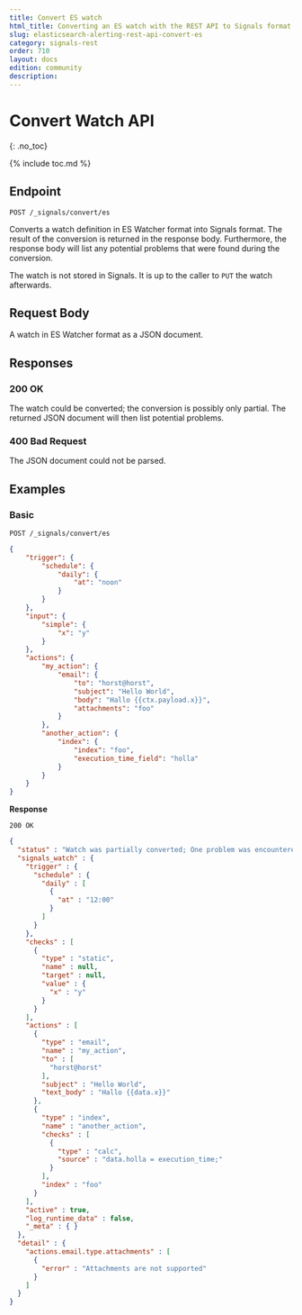 ```yaml
---
title: Convert ES watch
html_title: Converting an ES watch with the REST API to Signals format
slug: elasticsearch-alerting-rest-api-convert-es
category: signals-rest
order: 710
layout: docs
edition: community
description: 
---
```


<!--- Copyright 2019 floragunn GmbH -->

# Convert Watch API
{: .no_toc}

{% include toc.md %}


## Endpoint

```
POST /_signals/convert/es
```

Converts a watch definition in ES Watcher format into Signals format. The result of the conversion is returned in the response body. Furthermore, the response body will list any potential problems that were found during the conversion.

The watch is not stored in Signals. It is up to the caller to `PUT` the watch afterwards.

## Request Body

A watch in ES Watcher format as a JSON document.

## Responses

### 200 OK

The watch could be converted; the conversion is possibly only partial. The returned JSON document will then list potential problems.

### 400 Bad Request

The JSON document could not be parsed.

## Examples

### Basic 

```
POST /_signals/convert/es
```
```json
{
    "trigger": {
        "schedule": {
            "daily": {
                "at": "noon"
            }
        }
    },
    "input": {
        "simple": {
            "x": "y"
        }
    },
    "actions": {
        "my_action": {
            "email": {
                "to": "horst@horst",
                "subject": "Hello World",
                "body": "Hallo {{ctx.payload.x}}",
                "attachments": "foo"
            }
        },
        "another_action": {
            "index": {
                "index": "foo",
                "execution_time_field": "holla"
            }
        }
    }
}
```

**Response**

```
200 OK
```

```json
{
  "status" : "Watch was partially converted; One problem was encountered for attribute actions.email.type.attachments: Attachments are not supported",
  "signals_watch" : {
    "trigger" : {
      "schedule" : {
        "daily" : [
          {
            "at" : "12:00"
          }
        ]
      }
    },
    "checks" : [
      {
        "type" : "static",
        "name" : null,
        "target" : null,
        "value" : {
          "x" : "y"
        }
      }
    ],
    "actions" : [
      {
        "type" : "email",
        "name" : "my_action",
        "to" : [
          "horst@horst"
        ],
        "subject" : "Hello World",
        "text_body" : "Hallo {{data.x}}"
      },
      {
        "type" : "index",
        "name" : "another_action",
        "checks" : [
          {
            "type" : "calc",
            "source" : "data.holla = execution_time;"
          }
        ],
        "index" : "foo"
      }
    ],
    "active" : true,
    "log_runtime_data" : false,
    "_meta" : { }
  },
  "detail" : {
    "actions.email.type.attachments" : [
      {
        "error" : "Attachments are not supported"
      }
    ]
  }
}
```


